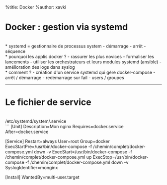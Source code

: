 %title: Docker
%author: xavki

# Docker : gestion via systemd

<br>
* systemd = gestionnaire de processus system
		- démarrage
		- arrêt
		- séquence

<br>
* pourquoi les applis docker ?
		- rassurer les plus novices
		- formaliser les lancements
		- utiliser les orchestrateurs et leurs modules systemd (ansible)
		- amélioration des logs dans syslog

<br>
* comment ?
		- création d'un service systemd qui gère docker-compose
		- arrêt / démarrage
		- redémarrage sur fail
		- users / groupes
		

--------------------------------------------------------------------------------


# Le fichier de service


<br>
/etc/systemd/system/<nom_service>.service


<br>
```
[Unit]
Description=Mon nginx
Requires=docker.service
After=docker.service

[Service]
Restart=always
User=root
Group=docker
ExecStartPre=/usr/bin/docker-compose -f /chemin/complet/docker-compose.yml down -v
ExecStart=/usr/bin/docker-compose -f /chemin/complet/docker-compose.yml up
ExecStop=/usr/bin/docker-compose -f /chemin/complet/docker-compose.yml down -v
SyslogIdentifier=monginx

[Install]
WantedBy=multi-user.target
```
